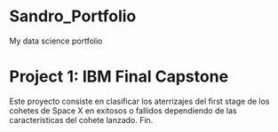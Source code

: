# Sandro_Portfolio
My data science portfolio

# Project 1: IBM Final Capstone
  Este proyecto consiste en clasificar los aterrizajes del first stage de los cohetes de Space X en exitosos o fallidos dependiendo de las características del cohete lanzado.
  Fin.
